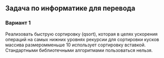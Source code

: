 ## Задача по информатике для перевода
### Вариант 1
Реализовать быструю сортировку (qsort), которая в целях ускорения операций на самых
нижних уровнях рекурсии для сортировки кусков массива размеромменьше 10 использует
сортировку вставкой. Стандартными библиотечными алгоритмами пользоваться нельзя.
